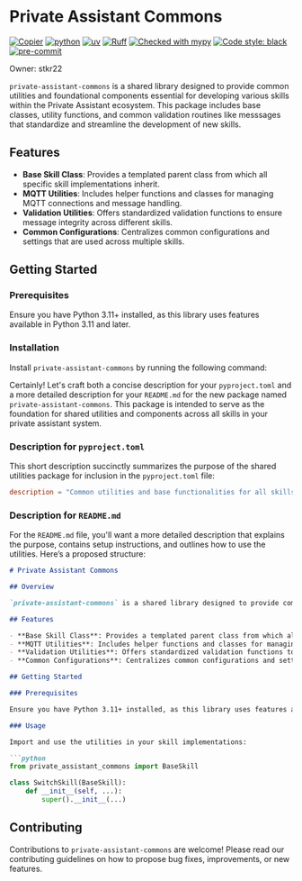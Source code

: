 # Private Assistant Commons

[![Copier](https://img.shields.io/endpoint?url=https://raw.githubusercontent.com/copier-org/copier/master/img/badge/badge-grayscale-inverted-border-orange.json)](https://github.com/copier-org/copier)
[![python](https://img.shields.io/badge/Python-3.12-3776AB.svg?style=flat&logo=python&logoColor=white)](https://www.python.org)
[![uv](https://img.shields.io/endpoint?url=https://raw.githubusercontent.com/astral-sh/uv/main/assets/badge/v0.json)](https://github.com/astral-sh/uv)
[![Ruff](https://img.shields.io/endpoint?url=https://raw.githubusercontent.com/charliermarsh/ruff/main/assets/badge/v0.json)](https://github.com/charliermarsh/ruff)
[![Checked with mypy](https://www.mypy-lang.org/static/mypy_badge.svg)](https://mypy-lang.org/)
[![Code style: black](https://img.shields.io/badge/code%20style-black-000000.svg)](https://github.com/psf/black)
[![pre-commit](https://img.shields.io/badge/pre--commit-enabled-brightgreen?logo=pre-commit&logoColor=white)](https://github.com/pre-commit/pre-commit)

Owner: stkr22

`private-assistant-commons` is a shared library designed to provide common utilities and foundational components essential for developing various skills within the Private Assistant ecosystem. This package includes base classes, utility functions, and common validation routines like messsages that standardize and streamline the development of new skills.

## Features

- **Base Skill Class**: Provides a templated parent class from which all specific skill implementations inherit.
- **MQTT Utilities**: Includes helper functions and classes for managing MQTT connections and message handling.
- **Validation Utilities**: Offers standardized validation functions to ensure message integrity across different skills.
- **Common Configurations**: Centralizes common configurations and settings that are used across multiple skills.

## Getting Started

### Prerequisites

Ensure you have Python 3.11+ installed, as this library uses features available in Python 3.11 and later.

### Installation

Install `private-assistant-commons` by running the following command:

Certainly! Let's craft both a concise description for your `pyproject.toml` and a more detailed description for your `README.md` for the new package named `private-assistant-commons`. This package is intended to serve as the foundation for shared utilities and components across all skills in your private assistant system.

### Description for `pyproject.toml`

This short description succinctly summarizes the purpose of the shared utilities package for inclusion in the `pyproject.toml` file:

```toml
description = "Common utilities and base functionalities for all skills in the Private Assistant ecosystem."
```

### Description for `README.md`

For the `README.md` file, you'll want a more detailed description that explains the purpose, contains setup instructions, and outlines how to use the utilities. Here’s a proposed structure:

```markdown
# Private Assistant Commons

## Overview

`private-assistant-commons` is a shared library designed to provide common utilities and foundational components essential for developing various skills within the Private Assistant ecosystem. This package includes base classes, utility functions, and common validation routines that standardize and streamline the development of new skills.

## Features

- **Base Skill Class**: Provides a templated parent class from which all specific skill implementations inherit.
- **MQTT Utilities**: Includes helper functions and classes for managing MQTT connections and message handling.
- **Validation Utilities**: Offers standardized validation functions to ensure message integrity across different skills.
- **Common Configurations**: Centralizes common configurations and settings that are used across multiple skills.

## Getting Started

### Prerequisites

Ensure you have Python 3.11+ installed, as this library uses features available in Python 3.11 and later.

### Usage

Import and use the utilities in your skill implementations:

```python
from private_assistant_commons import BaseSkill

class SwitchSkill(BaseSkill):
    def __init__(self, ...):
        super().__init__(...)

```

## Contributing

Contributions to `private-assistant-commons` are welcome! Please read our contributing guidelines on how to propose bug fixes, improvements, or new features.
